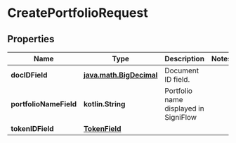 
# CreatePortfolioRequest

## Properties
Name | Type | Description | Notes
------------ | ------------- | ------------- | -------------
**docIDField** | [**java.math.BigDecimal**](java.math.BigDecimal.md) | Document ID field. | 
**portfolioNameField** | **kotlin.String** | Portfolio name displayed in SigniFlow | 
**tokenIDField** | [**TokenField**](TokenField.md) |  | 




